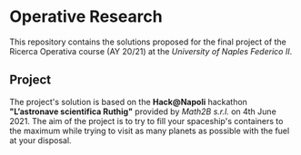 # Operative Research
This repository contains the solutions proposed for the final project of the Ricerca Operativa course (AY 20/21) at the *University of Naples Federico II*.

## Project
The project's solution is based on the **Hack@Napoli** hackathon **"L’astronave scientifica Ruthig"** provided by *Math2B s.r.l.* on 4th June 2021.
The aim of the project is to try to fill your spaceship's containers to the maximum while trying to visit as many planets as possible with the fuel at your disposal.
